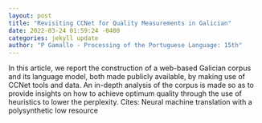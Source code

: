 ```yaml
--- 
layout: post 
title: "Revisiting CCNet for Quality Measurements in Galician" 
date: 2022-03-24 01:59:24 -0400 
categories: jekyll update 
author: "P Gamallo - Processing of the Portuguese Language: 15th" 
--- 
```

In this article, we report the construction of a web-based Galician corpus and its language model, both made publicly available, by making use of CCNet tools and data. An in-depth analysis of the corpus is made so as to provide insights on how to achieve optimum quality through the use of heuristics to lower the perplexity. Cites: Neural machine translation with a polysynthetic low resource